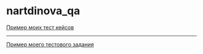 # nartdinova_qa
[Пример моих тест кейсов](https://docs.google.com/spreadsheets/d/10EiR_TprTzIrMo-p_lXz7ZR5t8kRLL_qMPrqn9xBxCQ/edit?usp=sharing)

---

[Пример моего тестового задания](https://docs.google.com/spreadsheets/d/1XtCRKF2iMWSHMUCHWw36CTDEuJPMQJk5BGM2PXvdiYk/edit?usp=sharing)